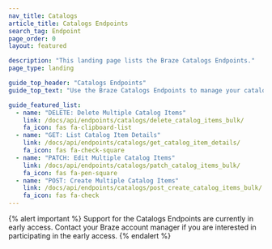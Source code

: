 ```yaml
---
nav_title: Catalogs
article_title: Catalogs Endpoints
search_tag: Endpoint
page_order: 0
layout: featured

description: "This landing page lists the Braze Catalogs Endpoints."
page_type: landing

guide_top_header: "Catalogs Endpoints"
guide_top_text: "Use the Braze Catalogs Endpoints to manage your catalogs and item details. <br><br> Looking for guidance on creating a catalog? Check out our article for creating and using <a href='/docs/user_guide/personalization_and_dynamic_content/catalog/'>Catalogs</a>."

guide_featured_list:
  - name: "DELETE: Delete Multiple Catalog Items"
    link: /docs/api/endpoints/catalogs/delete_catalog_items_bulk/
    fa_icon: fas fa-clipboard-list
  - name: "GET: List Catalog Item Details"
    link: /docs/api/endpoints/catalogs/get_catalog_item_details/
    fa_icon: fas fa-check-square
  - name: "PATCH: Edit Multiple Catalog Items"
    link: /docs/api/endpoints/catalogs/patch_catalog_items_bulk/
    fa_icon: fas fa-pen-square
  - name: "POST: Create Multiple Catalog Items"
    link: /docs/api/endpoints/catalogs/post_create_catalog_items_bulk/
    fa_icon: fas fa-check
---
```


{% alert important %}
Support for the Catalogs Endpoints are currently in early access. Contact your Braze account manager if you are interested in participating in the early access.
{% endalert %}